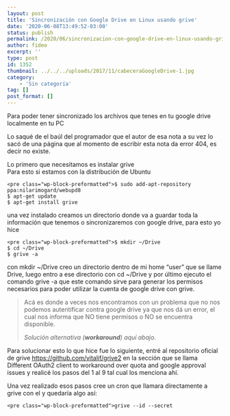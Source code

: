 ```yaml
---
layout: post
title: 'Sincronización con Google Drive en Linux usando grive'
date: '2020-06-08T13:49:52-03:00'
status: publish
permalink: /2020/06/sincronizacion-con-google-drive-en-linux-usando-grive.html
author: fideo
excerpt: ''
type: post
id: 1352
thumbnail: ../../../uploads/2017/11/cabeceraGoogleDrive-1.jpg
category:
    - 'Sin categoría'
tag: []
post_format: []
---
```

Para poder tener sincronizado los archivos que tenes en tu google drive localmente en tu PC

Lo saqué de el baúl del programador que el autor de esa nota a su vez lo sacó de una página que al momento de escribir esta nota da error 404, es decir no existe.

Lo primero que necesitamos es instalar grive  
Para esto si estamos con la distribución de Ubuntu

```
<pre class="wp-block-preformatted">$ sudo add-apt-repository ppa:nilarimogard/webupd8
$ apt-get update
$ apt-get install grive
```

una vez instalado creamos un directorio donde va a guardar toda la información que tenemos o sincronizaremos con google drive, para esto yo hice

```
<pre class="wp-block-preformatted">$ mkdir ~/Drive
$ cd ~/Drive
$ grive -a
```

con mkdir ~/Drive creo un directorio dentro de mi home “user” que se llame Drive, luego entro a ese directorio con cd ~/Drive y por último ejecuto el comando grive -a que este comando sirve para generar los permisos necesarios para poder utilizar la cuenta de google drive con grive.

> Acá es donde a veces nos encontramos con un problema que no nos podemos autentificar contra google drive ya que nos dá un error, el cual nos informa que NO tiene permisos o NO se encuentra disponible.
> 
> <cite>Solución alternativa (***workaround***) aquí abajo.</cite>

Para solucionar esto lo que hice fue lo siguiente, entré al repositorio oficial de grive <https://github.com/vitalif/grive2> en la sección que se llama Different OAuth2 client to workaround over quota and google approval issues y realicé los pasos del 1 al 9 tal cual los menciona ahí.

Una vez realizado esos pasos cree un cron que llamara directamente a grive con el y quedaría algo así:

```
<pre class="wp-block-preformatted">grive --id --secret
```
